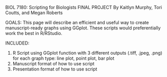 BIOL 7180: Scripting for Biologists
FINAL PROJECT
By Kaitlyn Murphy, Tori Coutts, and Megan Roberts

GOALS: This page will describe an efficient and useful way to create manuscript-ready graphs using GGplot. These scripts would preferentially work the best in R/RStudio. 

INCLUDED:
1) R Script using GGplot function with 3 different outputs (.tiff, .jpeg, .png) for each graph type: line plot, point plot, bar plot
2) Manuscript format of how to use script
3) Presentation format of how to use script


